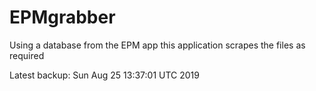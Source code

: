 # EPMgrabber
Using a database from the EPM app this application scrapes the files as required


Latest backup: Sun Aug 25 13:37:01 UTC 2019
